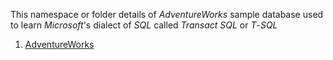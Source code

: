 This namespace or folder details of _AdventureWorks_ sample database used to learn _Microsoft_'s dialect of _SQL_ called _Transact_ _SQL_ or _T_-_SQL_

1. [AdventureWorks](https://learn.microsoft.com/en-us/sql/samples/adventureworks-install-configure)
